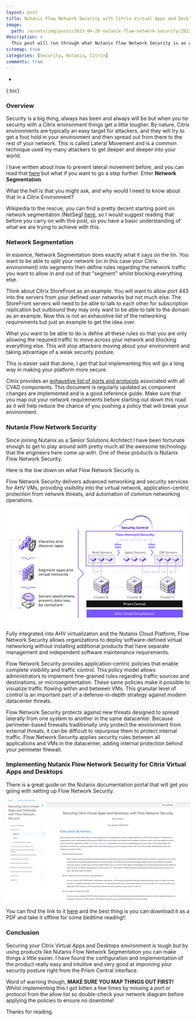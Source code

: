 ```yaml
---
layout: post
title: Nutanix Flow Network Security with Citrix Virtual Apps and Desktops
image: 
  path: /assets/img/posts/2023-04-28-nutanix-flow-network-security/2023-04-28-nutanix-flow-network-security.png
description: >
  This post will run through what Nutanix Flow Network Security is as well as steps that you could take to secure your Citrix Virtual Apps and Desktops environment using network segmentation.
sitemap: true
categories: [Security, Nutanix, Citrix]
comments: true
---
```

* 
{:toc}

### Overview

Security is a big thing, always has been and always will be but when you tie security with a Citrix environment things get a little tougher. By nature, Citrix environments are typically an easy target for attackers, and they will try to get a foot hold in your environment and then spread out from there to the rest of your network. This is called Lateral Movement and is a common technique used my many attackers to get deeper and deeper into your world.

I have written about how to prevent lateral movement before, and you can read that [here]([LINK](https://bretty.me.uk/blog/security/vda/citrix/2022-07-19-secure-lateral-movement/)) but what if you want to go a step further. Enter **Network Segmentation**.

What the hell is that you might ask, and why would I need to know about that in a Citrix Environment?

Wikipedia to the rescue, you can find a pretty decent starting point on network segmentation (NetSeg) [here](https://en.wikipedia.org/wiki/Network_segmentation), so I would suggest reading that before you carry on with this post, so you have a basic understanding of what we are trying to achieve with this.

### Network Segmentation

In essence, Network Segmentation does exactly what it says on the tin. You want to be able to split your network (or in this case your Citrix environment) into segments then define rules regarding the network traffic you want to allow in and out of that "segment" whilst blocking everything else.

Think about Citrix StoreFront as an example. You will want to allow port 443 into the servers from your defined user networks but not much else. The StoreFront servers will need to be able to talk to each other for subscription replication but outbound they may only want to be able to talk to the domain as an example. Now this is not an exhaustive list of the networking requirements but just an example to get the idea over.

What you want to be able to do is define all these rules so that you are only allowing the required traffic to move across your network and blocking everything else. This will stop attackers moving about your environment and taking advantage of a weak security posture. 

This is easier said that done, I get that but implementing this will go a long way in making your platform more secure.

Citrix provides an [exhaustive list of ports and protocols](https://docs.citrix.com/en-us/tech-zone/build/tech-papers/citrix-communication-ports.html) associated with all CVAD components. This document is regularly updated as component changes are implemented and is a good reference guide. Make sure that you map out your network requirements before starting out down this road as it will help reduce the chance of you pushing a policy that will break your environment.

### Nutanix Flow Network Security

Since joining Nutanix as a Senior Solutions Architect I have been fortunate enough to get to play around with pretty much all the awesome technology that the engineers here come up with. One of these products is Nutanix Flow Network Security.

Here is the low down on what Flow Network Security is.

Flow Network Security delivers advanced networking and security services for AHV VMs, providing visibility into the virtual network, application-centric protection from network threats, and automation of common networking operations.

![](/assets/img/posts/2023-04-28-nutanix-flow-network-security/01.png)

Fully integrated into AHV virtualization and the Nutanix Cloud Platform, Flow Network Security allows organizations to deploy software-defined virtual networking without installing additional products that have separate management and independent software maintenance requirements.

Flow Network Security provides application-centric policies that enable complete visibility and traffic control. This policy model allows administrators to implement fine-grained rules regarding traffic sources and destinations, or microsegmentation. These same policies make it possible to visualize traffic flowing within and between VMs. This granular level of control is an important part of a defense-in-depth strategy against modern datacenter threats.

Flow Network Security protects against new threats designed to spread laterally from one system to another in the same datacenter. Because perimeter-based firewalls traditionally only protect the environment from external threats, it can be difficult to repurpose them to protect internal traffic. Flow Network Security applies security rules between all applications and VMs in the datacenter, adding internal protection behind your perimeter firewall.

### Implementing Nutanix Flow Network Security for Citrix Virtual Apps and Desktops

There is a great guide on the Nutanix documentation portal that will get you going with setting up Flow Network Security.

![](/assets/img/posts/2023-04-28-nutanix-flow-network-security/02.png)

You can find the link to it [here](https://portal.nutanix.com/page/documents/solutions/details?targetId=BP-2125-Citrix-Virtual-Apps-and-Desktops-with-Flow:BP-2125-Citrix-Virtual-Apps-and-Desktops-with-Flow) and the best thing is you can download it as a PDF and take it offline for some bedtime reading!!

### Conclusion

Securing your Citrix Virtual Apps and Desktops environment is tough but by using products like Nutanix Flow Network Segmentation you can make things a little easier.  I have found the configuration and implementation of the product really easy and intuitive and very good at improving your security posture right from the Prism Central interface.

Word of warning though, **MAKE SURE YOU MAP THINGS OUT FIRST!** Whilst implementing this I got bitten a few times by missing a port or protocol from the allow list so double-check your network diagram before applying the policies to ensure no downtime!

Thanks for reading.